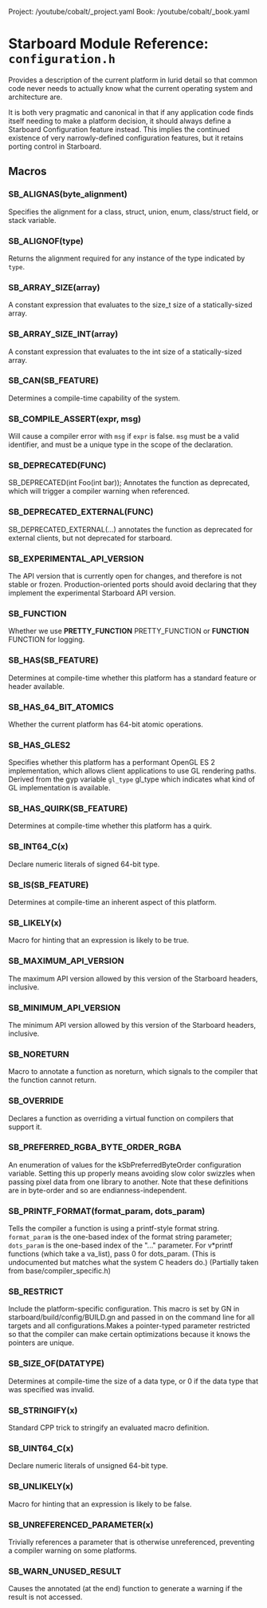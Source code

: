 Project: /youtube/cobalt/_project.yaml
Book: /youtube/cobalt/_book.yaml

# Starboard Module Reference: `configuration.h`

Provides a description of the current platform in lurid detail so that common
code never needs to actually know what the current operating system and
architecture are.

It is both very pragmatic and canonical in that if any application code finds
itself needing to make a platform decision, it should always define a Starboard
Configuration feature instead. This implies the continued existence of very
narrowly-defined configuration features, but it retains porting control in
Starboard.

## Macros

### SB_ALIGNAS(byte_alignment)

Specifies the alignment for a class, struct, union, enum, class/struct field, or
stack variable.

### SB_ALIGNOF(type)

Returns the alignment required for any instance of the type indicated by `type`.

### SB_ARRAY_SIZE(array)

A constant expression that evaluates to the size_t size of a statically-sized
array.

### SB_ARRAY_SIZE_INT(array)

A constant expression that evaluates to the int size of a statically-sized
array.

### SB_CAN(SB_FEATURE)

Determines a compile-time capability of the system.

### SB_COMPILE_ASSERT(expr, msg)

Will cause a compiler error with `msg` if `expr` is false. `msg` must be a valid
identifier, and must be a unique type in the scope of the declaration.

### SB_DEPRECATED(FUNC)

SB_DEPRECATED(int Foo(int bar)); Annotates the function as deprecated, which
will trigger a compiler warning when referenced.

### SB_DEPRECATED_EXTERNAL(FUNC)

SB_DEPRECATED_EXTERNAL(...) annotates the function as deprecated for external
clients, but not deprecated for starboard.

### SB_EXPERIMENTAL_API_VERSION

The API version that is currently open for changes, and therefore is not stable
or frozen. Production-oriented ports should avoid declaring that they implement
the experimental Starboard API version.

### SB_FUNCTION

Whether we use **PRETTY_FUNCTION** PRETTY_FUNCTION or **FUNCTION** FUNCTION for
logging.

### SB_HAS(SB_FEATURE)

Determines at compile-time whether this platform has a standard feature or
header available.

### SB_HAS_64_BIT_ATOMICS

Whether the current platform has 64-bit atomic operations.

### SB_HAS_GLES2

Specifies whether this platform has a performant OpenGL ES 2 implementation,
which allows client applications to use GL rendering paths. Derived from the gyp
variable `gl_type` gl_type which indicates what kind of GL implementation is
available.

### SB_HAS_QUIRK(SB_FEATURE)

Determines at compile-time whether this platform has a quirk.

### SB_INT64_C(x)

Declare numeric literals of signed 64-bit type.

### SB_IS(SB_FEATURE)

Determines at compile-time an inherent aspect of this platform.

### SB_LIKELY(x)

Macro for hinting that an expression is likely to be true.

### SB_MAXIMUM_API_VERSION

The maximum API version allowed by this version of the Starboard headers,
inclusive.

### SB_MINIMUM_API_VERSION

The minimum API version allowed by this version of the Starboard headers,
inclusive.

### SB_NORETURN

Macro to annotate a function as noreturn, which signals to the compiler that the
function cannot return.

### SB_OVERRIDE

Declares a function as overriding a virtual function on compilers that support
it.

### SB_PREFERRED_RGBA_BYTE_ORDER_RGBA

An enumeration of values for the kSbPreferredByteOrder configuration variable.
Setting this up properly means avoiding slow color swizzles when passing pixel
data from one library to another. Note that these definitions are in byte-order
and so are endianness-independent.

### SB_PRINTF_FORMAT(format_param, dots_param)

Tells the compiler a function is using a printf-style format string.
`format_param` is the one-based index of the format string parameter;
`dots_param` is the one-based index of the "..." parameter. For v*printf
functions (which take a va_list), pass 0 for dots_param. (This is undocumented
but matches what the system C headers do.) (Partially taken from
base/compiler_specific.h)

### SB_RESTRICT

Include the platform-specific configuration. This macro is set by GN in
starboard/build/config/BUILD.gn and passed in on the command line for all
targets and all configurations.Makes a pointer-typed parameter restricted so
that the compiler can make certain optimizations because it knows the pointers
are unique.

### SB_SIZE_OF(DATATYPE)

Determines at compile-time the size of a data type, or 0 if the data type that
was specified was invalid.

### SB_STRINGIFY(x)

Standard CPP trick to stringify an evaluated macro definition.

### SB_UINT64_C(x)

Declare numeric literals of unsigned 64-bit type.

### SB_UNLIKELY(x)

Macro for hinting that an expression is likely to be false.

### SB_UNREFERENCED_PARAMETER(x)

Trivially references a parameter that is otherwise unreferenced, preventing a
compiler warning on some platforms.

### SB_WARN_UNUSED_RESULT

Causes the annotated (at the end) function to generate a warning if the result
is not accessed.
